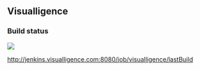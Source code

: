 ## Visualligence


### Build status

<img src="http://jenkins.visualligence.com:8080/job/visualligence/lastBuild/buildStatus"/>

http://jenkins.visualligence.com:8080/job/visualligence/lastBuild
